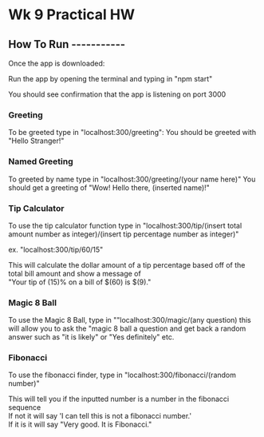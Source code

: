#                                  Wk 9 Practical HW

## How To Run -----------

Once the app is downloaded:

Run the app by opening the terminal and typing in "npm start"

You should see confirmation that the app is listening on port 3000

### Greeting
To be greeted type in "localhost:300/greeting":
You should be greeted with "Hello Stranger!"

### Named Greeting
To greeted by name type in "localhost:300/greeting/(your name here)"
You should get a greeting of "Wow! Hello there, (inserted name)!"

### Tip Calculator
To use the tip calculator function type in "localhost:300/tip/(insert total amount number as integer)/(insert tip percentage number as integer)"

ex. "localhost:300/tip/60/15"

This will calculate the dollar amount of a tip percentage based off of the total bill amount and show a message of<br>
"Your tip of (15)% on a bill of $(60) is $(9)."

### Magic 8 Ball
To use the Magic 8 Ball, type in ""localhost:300/magic/(any question)
this will allow you to ask the "magic 8 ball a question and get back a random answer
such as "it is likely" or "Yes definitely" etc.

### Fibonacci
To use the fibonacci finder, type in "localhost:300/fibonacci/(random number)"

This will tell you if the inputted number is a number in the fibonacci sequence<br>
If not it will say 'I can tell this is not a fibonacci number.'<br>
If it is it will say  "Very good. It is Fibonacci."<br>





